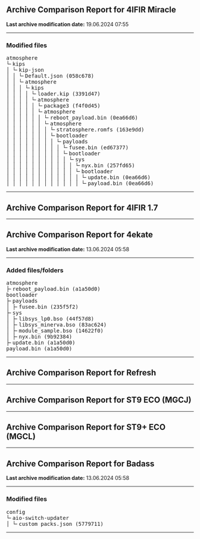 <h2>Archive Comparison Report for <b>4IFIR Miracle</b></h2><b>Last archive modification date:</b> 19.06.2024 07:55<hr>

<h3>Modified files</h3>
<pre>atmosphere
└╴kips
│ └╴kip-json
│ │ └╴Default.json (058c678)
│ │ └╴atmosphere
│ │ │ └╴kips
│ │ │ │ └╴loader.kip (3391d47)
│ │ │ │ └╴atmosphere
│ │ │ │ │ └╴package3 (f4f0d45)
│ │ │ │ │ └╴atmosphere
│ │ │ │ │ │ └╴reboot_payload.bin (0ea66d6)
│ │ │ │ │ │ └╴atmosphere
│ │ │ │ │ │ │ └╴stratosphere.romfs (163e9dd)
│ │ │ │ │ │ │ └╴bootloader
│ │ │ │ │ │ │ │ └╴payloads
│ │ │ │ │ │ │ │ │ └╴fusee.bin (ed67377)
│ │ │ │ │ │ │ │ │ └╴bootloader
│ │ │ │ │ │ │ │ │ │ └╴sys
│ │ │ │ │ │ │ │ │ │ │ └╴nyx.bin (257fd65)
│ │ │ │ │ │ │ │ │ │ │ └╴bootloader
│ │ │ │ │ │ │ │ │ │ │ │ └╴update.bin (0ea66d6)
│ │ │ │ │ │ │ │ │ │ │ │ └╴payload.bin (0ea66d6)
</pre>
<hr>

<h2>Archive Comparison Report for <b>4IFIR 1.7</b></h2><hr>

<h2>Archive Comparison Report for <b>4ekate</b></h2><b>Last archive modification date:</b> 13.06.2024 05:58<hr>

<h3>Added files/folders</h3>
<pre>atmosphere
├╴reboot_payload.bin (a1a50d0)
bootloader
├╴payloads
│ ├╴fusee.bin (235f5f2)
├╴sys
│ ├╴libsys_lp0.bso (44f57d8)
│ ├╴libsys_minerva.bso (83ac624)
│ ├╴module_sample.bso (14622f0)
│ ├╴nyx.bin (9b92384)
├╴update.bin (a1a50d0)
payload.bin (a1a50d0)
</pre>
<hr>

<h2>Archive Comparison Report for <b>Refresh</b></h2><hr>

<h2>Archive Comparison Report for <b>ST9 ECO (MGCJ)</b></h2><hr>

<h2>Archive Comparison Report for <b>ST9+ ECO (MGCL)</b></h2><hr>

<h2>Archive Comparison Report for <b>Badass</b></h2><b>Last archive modification date:</b> 13.06.2024 05:58<hr>

<h3>Modified files</h3>
<pre>config
└╴aio-switch-updater
│ └╴custom_packs.json (5779711)
</pre>
<hr>


